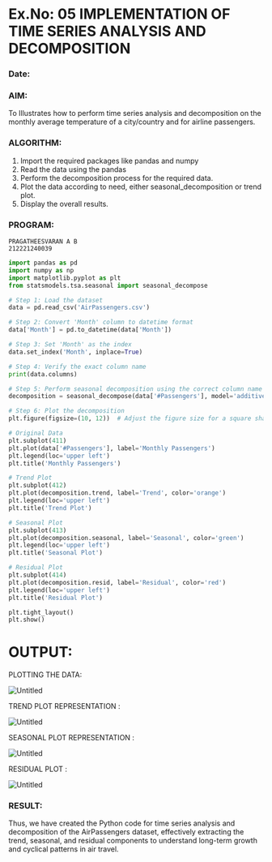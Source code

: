 # Ex.No: 05  IMPLEMENTATION OF TIME SERIES ANALYSIS AND DECOMPOSITION
### Date: 


### AIM:
To Illustrates how to perform time series analysis and decomposition on the monthly average temperature of a city/country and for airline passengers.

### ALGORITHM:
1. Import the required packages like pandas and numpy
2. Read the data using the pandas
3. Perform the decomposition process for the required data.
4. Plot the data according to need, either seasonal_decomposition or trend plot.
5. Display the overall results.

### PROGRAM:
```
PRAGATHEESVARAN A B
212221240039
```
```python
import pandas as pd
import numpy as np
import matplotlib.pyplot as plt
from statsmodels.tsa.seasonal import seasonal_decompose

# Step 1: Load the dataset
data = pd.read_csv('AirPassengers.csv')

# Step 2: Convert 'Month' column to datetime format
data['Month'] = pd.to_datetime(data['Month'])

# Step 3: Set 'Month' as the index
data.set_index('Month', inplace=True)

# Step 4: Verify the exact column name
print(data.columns)

# Step 5: Perform seasonal decomposition using the correct column name
decomposition = seasonal_decompose(data['#Passengers'], model='additive')

# Step 6: Plot the decomposition
plt.figure(figsize=(10, 12))  # Adjust the figure size for a square shape

# Original Data
plt.subplot(411)
plt.plot(data['#Passengers'], label='Monthly Passengers')
plt.legend(loc='upper left')
plt.title('Monthly Passengers')

# Trend Plot
plt.subplot(412)
plt.plot(decomposition.trend, label='Trend', color='orange')
plt.legend(loc='upper left')
plt.title('Trend Plot')

# Seasonal Plot
plt.subplot(413)
plt.plot(decomposition.seasonal, label='Seasonal', color='green')
plt.legend(loc='upper left')
plt.title('Seasonal Plot')

# Residual Plot
plt.subplot(414)
plt.plot(decomposition.resid, label='Residual', color='red')
plt.legend(loc='upper left')
plt.title('Residual Plot')

plt.tight_layout()
plt.show()
```
# OUTPUT:

PLOTTING THE DATA:

![Untitled](https://github.com/user-attachments/assets/0facd4d3-b25f-49ef-99bc-d75d0aff53b1)

TREND PLOT REPRESENTATION :

![Untitled](https://github.com/user-attachments/assets/a639f4fe-cbfd-4de9-8e80-302be3d6f3fc)

SEASONAL PLOT REPRESENTATION :

![Untitled](https://github.com/user-attachments/assets/119b5e78-453a-4a2c-8152-2160e91097d8)

RESIDUAL PLOT :

![Untitled](https://github.com/user-attachments/assets/256c2db1-4d50-4de7-be67-f69541e3cef8)


### RESULT:
Thus, we have created the Python code for time series analysis and decomposition of the AirPassengers dataset, effectively extracting the trend, seasonal, and residual components to understand long-term growth and cyclical patterns in air travel.

